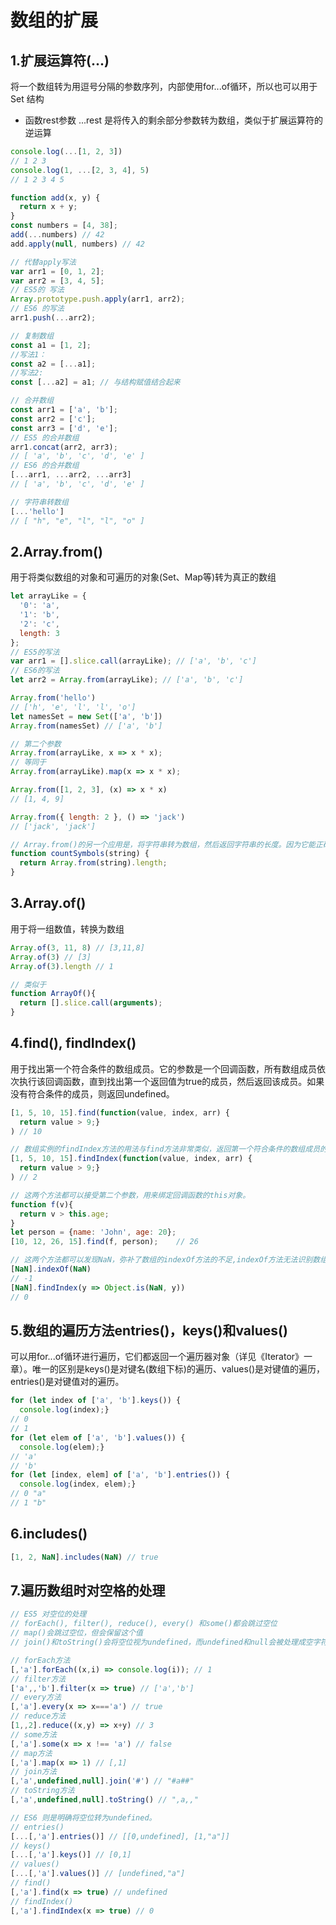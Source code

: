 # 数组的扩展

## 1.扩展运算符(...)
将一个数组转为用逗号分隔的参数序列，内部使用for...of循环，所以也可以用于 Set 结构
- 函数rest参数 ...rest 是将传入的剩余部分参数转为数组，类似于扩展运算符的逆运算
```js
console.log(...[1, 2, 3])
// 1 2 3
console.log(1, ...[2, 3, 4], 5)
// 1 2 3 4 5

function add(x, y) {
  return x + y;
}
const numbers = [4, 38];
add(...numbers) // 42
add.apply(null, numbers) // 42

// 代替apply写法
var arr1 = [0, 1, 2];
var arr2 = [3, 4, 5];
// ES5的 写法
Array.prototype.push.apply(arr1, arr2);
// ES6 的写法
arr1.push(...arr2);

// 复制数组
const a1 = [1, 2];
//写法1：
const a2 = [...a1];
//写法2:
const [...a2] = a1; // 与结构赋值结合起来

// 合并数组
const arr1 = ['a', 'b'];
const arr2 = ['c'];
const arr3 = ['d', 'e'];
// ES5 的合并数组
arr1.concat(arr2, arr3);
// [ 'a', 'b', 'c', 'd', 'e' ]
// ES6 的合并数组
[...arr1, ...arr2, ...arr3]
// [ 'a', 'b', 'c', 'd', 'e' ]

// 字符串转数组
[...'hello']
// [ "h", "e", "l", "l", "o" ]
```

## 2.Array.from()
用于将类似数组的对象和可遍历的对象(Set、Map等)转为真正的数组
```js
let arrayLike = {
  '0': 'a',
  '1': 'b',
  '2': 'c',
  length: 3
};
// ES5的写法
var arr1 = [].slice.call(arrayLike); // ['a', 'b', 'c']
// ES6的写法
let arr2 = Array.from(arrayLike); // ['a', 'b', 'c']

Array.from('hello')
// ['h', 'e', 'l', 'l', 'o']
let namesSet = new Set(['a', 'b'])
Array.from(namesSet) // ['a', 'b']

// 第二个参数
Array.from(arrayLike, x => x * x);
// 等同于
Array.from(arrayLike).map(x => x * x);

Array.from([1, 2, 3], (x) => x * x)
// [1, 4, 9]

Array.from({ length: 2 }, () => 'jack')
// ['jack', 'jack']

// Array.from()的另一个应用是，将字符串转为数组，然后返回字符串的长度。因为它能正确处理各种 Unicode 字符，可以避免 JavaScript 将大于\uFFFF的 Unicode 字符，算作两个字符的 bug。
function countSymbols(string) {
  return Array.from(string).length;
}
```
## 3.Array.of()
用于将一组数值，转换为数组
```js
Array.of(3, 11, 8) // [3,11,8]
Array.of(3) // [3]
Array.of(3).length // 1

// 类似于
function ArrayOf(){
  return [].slice.call(arguments);
}
```

## 4.find(), findIndex()
用于找出第一个符合条件的数组成员。它的参数是一个回调函数，所有数组成员依次执行该回调函数，直到找出第一个返回值为true的成员，然后返回该成员。如果没有符合条件的成员，则返回undefined。
```js
[1, 5, 10, 15].find(function(value, index, arr) {
  return value > 9;}
) // 10

// 数组实例的findIndex方法的用法与find方法非常类似，返回第一个符合条件的数组成员的位置，如果所有成员都不符合条件，则返回-1。
[1, 5, 10, 15].findIndex(function(value, index, arr) {
  return value > 9;}
) // 2

// 这两个方法都可以接受第二个参数，用来绑定回调函数的this对象。
function f(v){
  return v > this.age;
}
let person = {name: 'John', age: 20};
[10, 12, 26, 15].find(f, person);    // 26

// 这两个方法都可以发现NaN，弥补了数组的indexOf方法的不足,indexOf方法无法识别数组的NaN成员，但是findIndex方法可以借助Object.is方法做到。
[NaN].indexOf(NaN)
// -1
[NaN].findIndex(y => Object.is(NaN, y))
// 0
```

## 5.数组的遍历方法entries()，keys()和values()
可以用for...of循环进行遍历，它们都返回一个遍历器对象（详见《Iterator》一章）。唯一的区别是keys()是对键名(数组下标)的遍历、values()是对键值的遍历，entries()是对键值对的遍历。
```js
for (let index of ['a', 'b'].keys()) {  
  console.log(index);}
// 0
// 1
for (let elem of ['a', 'b'].values()) {
  console.log(elem);}
// 'a'
// 'b'
for (let [index, elem] of ['a', 'b'].entries()) {
  console.log(index, elem);}
// 0 "a"
// 1 "b"
```

## 6.includes()
```js
[1, 2, NaN].includes(NaN) // true
```

## 7.遍历数组时对空格的处理
```js
// ES5 对空位的处理
// forEach(), filter(), reduce(), every() 和some()都会跳过空位
// map()会跳过空位，但会保留这个值
// join()和toString()会将空位视为undefined，而undefined和null会被处理成空字符串

// forEach方法
[,'a'].forEach((x,i) => console.log(i)); // 1
// filter方法
['a',,'b'].filter(x => true) // ['a','b']
// every方法
[,'a'].every(x => x==='a') // true
// reduce方法
[1,,2].reduce((x,y) => x+y) // 3
// some方法
[,'a'].some(x => x !== 'a') // false
// map方法
[,'a'].map(x => 1) // [,1]
// join方法
[,'a',undefined,null].join('#') // "#a##"
// toString方法
[,'a',undefined,null].toString() // ",a,,"

// ES6 则是明确将空位转为undefined。
// entries()
[...[,'a'].entries()] // [[0,undefined], [1,"a"]]
// keys()
[...[,'a'].keys()] // [0,1]
// values()
[...[,'a'].values()] // [undefined,"a"]
// find()
[,'a'].find(x => true) // undefined
// findIndex()
[,'a'].findIndex(x => true) // 0
```